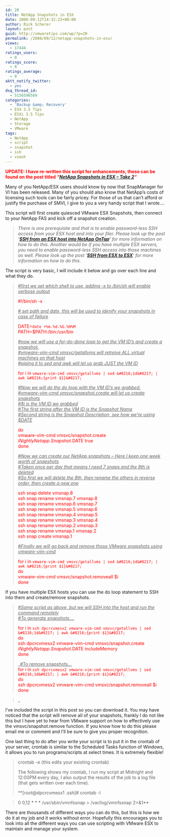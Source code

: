```yaml
---
id: 20
title: NetApp Snapshots in ESX
date: 2008-09-12T14:32:23+00:00
author: Rick Scherer
layout: post
guid: http://vmwaretips.com/wp/?p=20
permalink: /2008/09/12/netapp-snapshots-in-esx/
views:
  - 17444
ratings_users:
  - 0
ratings_score:
  - 0
ratings_average:
  - 0
aktt_notify_twitter:
  - yes
dsq_thread_id:
  - 5156596569
categories:
  - 'Backup &amp; Recovery'
  - ESX 3.5 Tips
  - ESXi 3.5 Tips
  - NetApp
  - Storage
  - VMware
tags:
  - NetApp
  - script
  - snapshot
  - ssh
  - vimsh
---
```

**<span style="color: #ff0000;">UPDATE: I have re-written this script for enhancements, these can be found on the post titled <em>&#8220;<a href="http://vmwaretips.com/wp/2008/12/05/netapp-snapshots-in-esx-take-2/">NetApp Snapshots in ESX &#8211; Take 2</a>&#8220;</em></span>**

Many of you NetApp/ESX users should know by now that SnapManager for VI has been released. Many of you should also know that NetApp&#8217;s costs of licensing such tools can be fairly pricey. For those of us that can&#8217;t afford or justify the purchase of SMVI, I give to you a very handy script that I wrote&#8230;.

<!--more-->

This script will first create quiesced VMware ESX Snapshots, then connect to your NetApp FAS and kick off a snapshot creation.

> _There is one prerequisite and that is to enable password-less SSH access from your ESX host and into your filer. Please look up the post &#8216;**<a href="http://vmwaretips.com/wp/2009/01/16/ssh-from-an-esx-host-into-netapp-ontap/" target="_blank">SSH from an ESX host into NetApp OnTap</a>&#8216;** for more information on how to do this. Another would be if you have multiple ESX servers, you need to enable password-less SSH access into those machines as well. Please look up the post &#8216;<a href="http://vmwaretips.com/wp/2009/01/16/ssh-from-esx-host-to-esx-host-with-no-password/" target="_blank"><strong>SSH from ESX to ESX</strong></a>&#8216; for more information on how to do this._

The script is very basic, I will include it below and go over each line and what they do.

> _<span style="text-decoration: underline;">#first we set which shell to use, adding -x to /bin/sh will enable verbose output</span>_
> 
> <span style="color: #ff0000;">#!/bin/sh -x</span>
> 
> _<span style="text-decoration: underline;"># set path and date, this will be used to idenify your snapshots in case of failure</span>_
> 
> <span style="color: #ff0000;">DATE=`date +%m.%d.%G.%H%M`<br /> PATH=$PATH:/bin:/usr/bin</span>
> 
> _<span style="text-decoration: underline;">#now we will use a for-do-done loop to get the VM ID&#8217;s and create a snapshot.<br /> #vmware-vim-cmd vmsvc/getallvms will retreive ALL virtual machines on that host<br /> #piping it to sed and awk will let us grab JUST the VM ID</span>_
> 
> <span style="color: #ff0000;">for i in `vmware-vim-cmd vmsvc/getallvms | sed &#8216;1d&#8217; | awk &#8216;{print $1}&#8217;`</span>
> 
> <span style="text-decoration: underline;"><em>#Now we will do the do loop with the VM ID&#8217;s we grabbed.<br /> #vmware-vim-cmd vmsvc/snapshot.create will let us create snapshots<br /> #$i is the VM ID we grabbed<br /> #The first string after the VM ID is the Snapshot Name<br /> #Second string is the Snapshot Description, see how we&#8217;re using $DATE<br /> </em></span>
> 
> <span style="color: #ff0000;">do<br /> vmware-vim-cmd vmsvc/snapshot.create $i Nightly Netapp.Snapshot.$DATE true<br /> done</span>
> 
> <span style="text-decoration: underline;"><em>#Now we can create our NetApp snapshots &#8211; Here I keep one week worth of snapshots<br /> #Taken once per day that means I need 7 snaps and the 8th is deleted<br /> #So first we will delete the 8th, then rename the others in reverse order, then create a new one </em></span>
> 
> <span style="color: #ff0000;">ssh <netapp> snap delete <volume> vmsnap.8<br /> ssh <netapp> snap rename <volume> vmsnap.7 vmsnap.8<br /> ssh <netapp> snap rename <volume> vmsnap.6 vmsnap.7<br /> ssh <netapp> snap rename <volume> vmsnap.5 vmsnap.6<br /> ssh <netapp> snap rename <volume> vmsnap.4 vmsnap.5<br /> ssh <netapp> snap rename <volume> vmsnap.3 vmsnap.4<br /> ssh <netapp> snap rename <volume> vmsnap.2 vmsnap.3<br /> ssh <netapp> snap rename <volume> vmsnap.1 vmsnap.2<br /> ssh <netapp> snap create <volume> vmsnap.1</span>
> 
> <span style="text-decoration: underline;"><em>#Finally we will go back and remove those VMware snapshots using vmware-vim-cmd</em></span>
> 
> <span style="color: #ff0000;">for i in `vmware-vim-cmd vmsvc/getallvms | sed &#8216;1d&#8217; | awk &#8216;{print $1}&#8217;`<br /> do<br /> vmware-vim-cmd vmsvc/snapshot.removeall $i<br /> done</span>

If you have multiple ESX hosts you can use the do loop statement to SSH into them and create/remove snapshots.

> <span style="text-decoration: underline;"><em>#Same script as above, but we will SSH into the host and run the command remotely<br /> <span style="font-style: normal;"><em>#To generate snapshots&#8230;.</em></span></em></span>
> 
> <span style="color: #ff0000;">for i in `ssh dpcrcvmesx2 vmware-vim-cmd vmsvc/getallvms | sed &#8216;1d&#8217; | awk &#8216;{print $1}&#8217;`<br /> do<br /> ssh dpcrcvmesx2 vmware-vim-cmd vmsvc/snapshot.create $i Nightly Netapp.Snapshot.$DATE includeMemory<br /> done</span>
> 
> _<span style="text-decoration: underline;">#To remove snapshots&#8230;<br /> </span><span style="font-style: normal;"><span style="color: #ff0000;">for i in `ssh dpcrcvmesx2 vmware-vim-cmd vmsvc/getallvms | sed &#8216;1d&#8217; | awk &#8216;{print $1}&#8217;`<br /> do<br /> ssh dpcrcvmesx2 vmware-vim-cmd vmsvc/snapshot.removeall $i<br /> done</span></span>
  
>_ 

I&#8217;ve included the script in this post so you can download it. You may have noticed that the script will remove all of your snapshots, frankly I do not like this but I have yet to hear from VMware support on how to effectively use the vmsvc/snapshot.remove function. If you know how to do this please email me or comment and I&#8217;ll be sure to give you proper recognition.

One last thing to do after you write your script is to put it in the crontab of your server, crontab is similar to the Scheduled Tasks function of Windows, it allows you to run programs/scripts at select times. It is extremely flexible!

> crontab -e (this edits your existing crontab)
> 
> The following shows my crontab, I run my script at Midnight and 12:00PM every day, I also output the results of the job to a log file (that gets written over each time).
> 
> **[root@dpcrcvmesx1 .ssh]# crontab -l
  
> 0 0,12 \* \* * /usr/sbin/vmnfssnap > /var/log/vmnfssnap 2>&1**

There are thousands of different ways you can do this, but this is how we do it at my job and it works without error. Hopefully this encourages you to look into all the different ways you can use scripting with VMware ESX to maintain and manage your system.